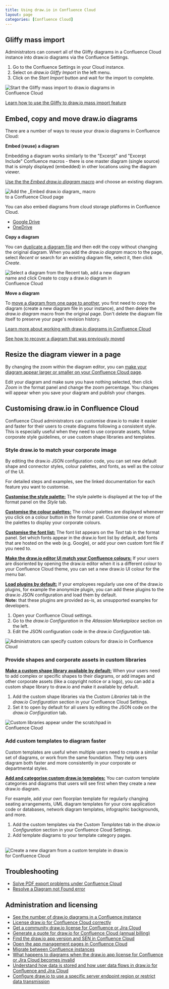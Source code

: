 ```yaml
---
title: Using draw.io in Confluence Cloud
layout: page
categories: [Confluence Cloud]
---
```


## Gliffy mass import

Administrators can convert all of the Gliffy diagrams in a Confluence Cloud instance into draw.io diagrams via the Confluence Settings.

1. Go to the Confluence Settings in your Cloud instance.
2. Select on _draw.io Gliffy Import_ in the left menu.
3. Click on the _Start Import_ button and wait for the import to complete.

<img src="/assets/img/blog/confluence-cloud-start-gliffy-import.png" style="width=100%;max-width:400px;height:auto;" alt="Start the Gliffy mass import to draw.io diagrams in Confluence Cloud">

[Learn how to use the Gliffy to draw.io mass import feature](/doc/faq/mass-import-gliffy-confluence-cloud.html)

## Embed, copy and move draw.io diagrams

There are a number of ways to reuse your draw.io diagrams in Confluence Cloud:

**Embed (reuse) a diagram**

Embedding a diagram works similarly to the "Excerpt" and "Excerpt Include" Confluence macros - there is one master diagram (single source) that is simply displayed (embedded) in other locations using the diagram viewer.

[Use the the _Embed draw.io diagram_ macro](/doc/faq/confluence-cloud-embed-diagram.html) and choose an existing diagram.

<img src="/assets/img/blog/embed-diagram-macro-cloud.png" style="width=100%;max-width:300px;height:auto;" alt="Add the _Embed draw.io diagram_ macro to a Confluence Cloud page">

You can also embed diagrams from cloud storage platforms in Confluence Cloud.
* [Google Drive](/doc/faq/embed-diagram-googledrive-confluence-cloud.html)
* [OneDrive](/doc/faq/embed-diagram-onedrive-confluence-cloud.html)

**Copy a diagram**

You can [duplicate a diagram file](/doc/faq/confluence-cloud-copy-diagram.html) and then edit the copy without changing the original diagram. When you add the _draw.io diagram_ macro to the page, select _Recent_ or search for an existing diagram file, select it, then click _Create_.

<img src="/assets/img/blog/copy-diagram-example.png" style="width=100%;max-width:400px;height:auto;" alt="Select a diagram from the Recent tab, add a new diagram name and click Create to copy a draw.io diagram in Confluence Cloud">

**Move a diagram**

To [move a diagram from one page to another](/doc/faq/confluence-cloud-move-diagram.html), you first need to copy the diagram (create a new diagram file in your instance), and then delete the _draw.io diagram_ macro from the original page. Don't delete the diagram file itself to preserve your page's revision history.

[Learn more about working with draw.io diagrams in Confluence Cloud](/doc/faq/embed-copy-move-diagrams-confluence-cloud.html)

[See how to recover a diagram that was previously moved](/doc/faq/recover-moved-diagram-confluence-cloud.html)

## Resize the diagram viewer in a page

By changing the zoom within the diagram editor, you can [make your diagram appear larger or smaller on your Confluence Cloud page](/doc/faq/resize-viewer-confluence-cloud.html).

Edit your diagram and make sure you have nothing selected, then click _Zoom_ in the format panel and change the zoom percentage. You changes will appear when you save your diagram and publish your changes.

## Customising draw.io in Confluence Cloud

Confluence Cloud administrators can customise draw.io to make it easier and faster for their users to create diagrams following a consistent style. This is especially useful when they need to use corporate assets, follow corporate style guidelines, or use custom shape libraries and templates.

### Style draw.io to match your corporate image

By editing the draw.io JSON configuration code, you can set new default shape and connector styles, colour palettes, and fonts, as well as the colour of the UI.

For detailed steps and examples, see the linked documentation for each feature you want to customise.

[**Customise the style palette:**](/doc/faq/custom-styles-confluence-cloud.html) The style palette is displayed at the top of the format panel on the _Style_ tab.

[**Customise the colour palettes:**](/doc/faq/custom-colours-confluence-cloud.html) The colour palettes are displayed whenever you click on a colour button in the format panel. Customise one or more of the palettes to display your corporate colours.

[**Customise the font list:**](/doc/faq/custom-fonts-confluence-cloud.html) The font list appears on the _Text_ tab in the format panel. Set which fonts appear in the draw.io font list by default, add fonts that are hosted on the web (e.g. Google), or add your own custom font file if you need to.

[**Make the draw.io editor UI match your Confluence colours:**](/doc/faq/custom-ui-confluence-cloud.html) If your users are disoriented by opening the draw.io editor when it is a different colour to your Confluence Cloud theme, you can set a new draw.io UI colour for the menu bar.

[**Load plugins by default:**](/doc/faq/custom-plugins-confluence-cloud.html) If your employees regularly use one of the draw.io plugins, for example the anonymize plugin, you can add these plugins to the draw.io JSON configuration and load them by default.
<br />**Note:** that these plugins are provided as-is, as unsupported examples for developers.

1. Open your Confluence Cloud settings.
2. Go to the _draw.io Configuration_ in the _Atlassian Marketplace_ section on the left.
3. Edit the JSON configuration code in the _draw.io Configuration_ tab.

<img src="/assets/img/blog/drawio-configuration-custom-colours.png" style="max-width:100%;height:auto;" alt="Administrators can specify custom colours for draw.io in Confluence Cloud">

### Provide shapes and corporate assets in custom libraries

[**Make a custom shape library available by default:**](/doc/faq/custom-libraries-confluence-cloud.html) When your users need to add complex or specific shapes to their diagrams, or add images and other corporate assets (like a copyright notice or a logo), you can add a custom shape library to draw.io and make it available by default.

1. Add the custom shape libraries via the _Custom Libraries_ tab in the _draw.io Configuration_ section in your Confluence Cloud Settings.
2. Set it to open by default for all users by editing the JSON code on the _draw.io Configuration_ tab.

<img src="/assets/img/blog/custom-library-confluence-cloud.png" style="width=100%;max-width:400px;height:auto;" alt="Custom libraries appear under the scratchpad in Confluence Cloud">

### Add custom templates to diagram faster

Custom templates are useful when multiple users need to create a similar set of diagrams, or work from the same foundation. They help users diagram both faster and more consistently in your corporate or departmental styles.

[**Add and categorise custom draw.io templates:**](/doc/faq/custom-templates-confluence-cloud.html) You can custom template categories and diagrams that users will see first when they create a new draw.io diagram.

For example, add your own floorplan template for regularly changing seating arrangements, UML diagram templates for your core application code or databases, network diagram templates, infographic backgrounds, and more.

1. Add the custom templates via the _Custom Templates_ tab in the _draw.io Configuration_ section in your Confluence Cloud Settings.
2. Add template diagrams to your template category pages.

<br /><img src="/assets/img/blog/new-diagram-custom-template-confluence-cloud.png" style="width=100%;max-width:400px;height:auto;" alt="Create a new diagram from a custom template in draw.io for Confluence Cloud">

## Troubleshooting

* [Solve PDF export problems under Confluence Cloud](/doc/faq/pdf-problems-confluence-cloud.html)
* [Resolve a Diagram not Found error](/doc/faq/diagram-not-found-drawio-confluence-cloud.html)

## Administration and licensing

* [See the number of draw.io diagrams in a Confluence instance](/doc/faq/number-of-diagams-in-confluence-instance.html)
* [License draw.io for Confluence Cloud correctly](/doc/faq/license-drawio-confluence-jira-cloud.html)
* [Get a community draw.io license for Confluence or Jira Cloud](/doc/faq/drawio-community-license-cloud.html)
* [Generate a quote for draw.io for Confluence Cloud (annual billing)](/doc/faq/generate-quote-drawio-confluence-cloud.html)
* [Find the draw.io app version and SEN in Confluence Cloud](/doc/faq/app-version-confluence-cloud.html)
* [Open the app management pages in Confluence Cloud](/doc/faq/app-management-pages-confluence-jira-cloud.html)
* [Migrate between Confluence instances](/doc/faq/migrate-drawio-confluence.html)
* [What happens to diagrams when the draw.io app license for Confluence or Jira Cloud becomes invalid](/doc/faq/unlicensed-drawio-app-confluence-jira-cloud.html)
* [Understand how data is stored and how user data flows in draw.io for Confluence and Jira Cloud](/doc/faq/data-flow-confluence-jira-cloud.html)
* [Configure draw.io to use a specific server endpoint region or restrict data transmission](/blog/data-governance-lockdown.html)

